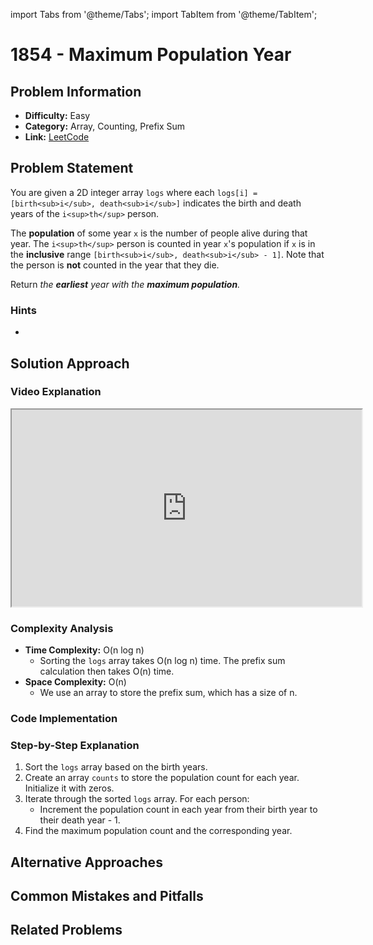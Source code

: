 import Tabs from '@theme/Tabs';
import TabItem from '@theme/TabItem';

# 1854 - Maximum Population Year

## Problem Information
- **Difficulty:** Easy
- **Category:** Array, Counting, Prefix Sum
- **Link:** [LeetCode](https://leetcode.com/problems/maximum-population-year/)

## Problem Statement

You are given a 2D integer array `logs` where each `logs[i] = [birth<sub>i</sub>, death<sub>i</sub>]` indicates the birth and death years of the `i<sup>th</sup>` person.

The **population** of some year `x` is the number of people alive during that year. The `i<sup>th</sup>` person is counted in year `x`'s population if `x` is in the **inclusive** range `[birth<sub>i</sub>, death<sub>i</sub> - 1]`. Note that the person is **not** counted in the year that they die.

Return *the **earliest** year with the **maximum population**.*

### Hints
-  

## Solution Approach


### Video Explanation

<iframe 
  width="560"
  height="315"
  src="https://www.youtube.com/embed/NW_CNIwP3_E" 
  allow="accelerometer; autoplay; clipboard-write; encrypted-media; gyroscope; picture-in-picture; web-share" 
  allowfullscreen>
</iframe>




### Complexity Analysis
- **Time Complexity:** O(n log n)
  - Sorting the `logs` array takes O(n log n) time. The prefix sum calculation then takes O(n) time.
- **Space Complexity:** O(n)
  - We use an array to store the prefix sum, which has a size of n.

### Code Implementation


### Step-by-Step Explanation
1. Sort the `logs` array based on the birth years.
2. Create an array `counts` to store the population count for each year. Initialize it with zeros.
3. Iterate through the sorted `logs` array. For each person:
    - Increment the population count in each year from their birth year to their death year - 1.
4. Find the maximum population count and the corresponding year.



## Alternative Approaches

## Common Mistakes and Pitfalls

## Related Problems


